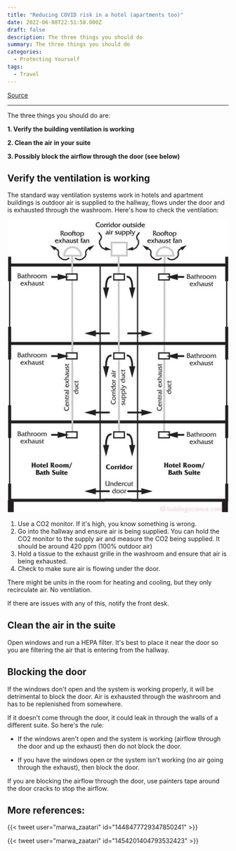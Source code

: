 ```yaml
---
title: "Reducing COVID risk in a hotel (apartments too)"
date: 2022-06-08T22:51:58.000Z
draft: false
description: The three things you should do
summary: The three things you should do
categories:
  - Protecting Yourself
tags:
  - Travel
---
```

[Source](https://twitter.com/joeyfox85/status/1534669593268166657)

---

The three things you should do are:

**1. Verify the building ventilation is working**

**2. Clean the air in your suite**

**3. Possibly block the airflow through the door (see below)**


## Verify the ventilation is working

The standard way ventilation systems work in hotels and apartment buildings is outdoor air is supplied to the hallway, flows under the door and is exhausted through the washroom. Here's how to check the ventilation:

![Diagram of HVAC system in a hotel](/hotel-vent.jpg)

1. Use a CO2 monitor. If it's high, you know something is wrong.
2. Go into the hallway and ensure air is being supplied. You can hold the CO2 monitor to the supply air and measure the CO2 being supplied. It should be around 420 ppm (100% outdoor air)
3. Hold a tissue to the exhaust grille in the washroom and ensure that air is being exhausted.
4. Check to make sure air is flowing under the door.

There might be units in the room for heating and cooling, but they only recirculate air. No ventilation.

If there are issues with any of this, notify the front desk.

## Clean the air in the suite

Open windows and run a HEPA filter. It's best to place it near the door so you are filtering the air that is entering from the hallway.

## Blocking the door

If the windows don't open and the system is working properly, it will be detrimental to block the door. Air is exhausted through the washroom and has to be replenished from somewhere. 

If it doesn't come through the door, it could leak in through the walls of a different suite. So here's the rule:
- If the windows aren't open and the system is working (airflow through the door and up the exhaust) then do not block the door.

- If you have the windows open or the system isn't working (no air going through the exhaust), then block the door.

If you are blocking the airflow through the door, use painters tape around the door cracks to stop the airflow. 

## More references:

{{< tweet user="marwa_zaatari" id="1448477729347850241" >}}

{{< tweet user="marwa_zaatari" id="1454201404793532423" >}}